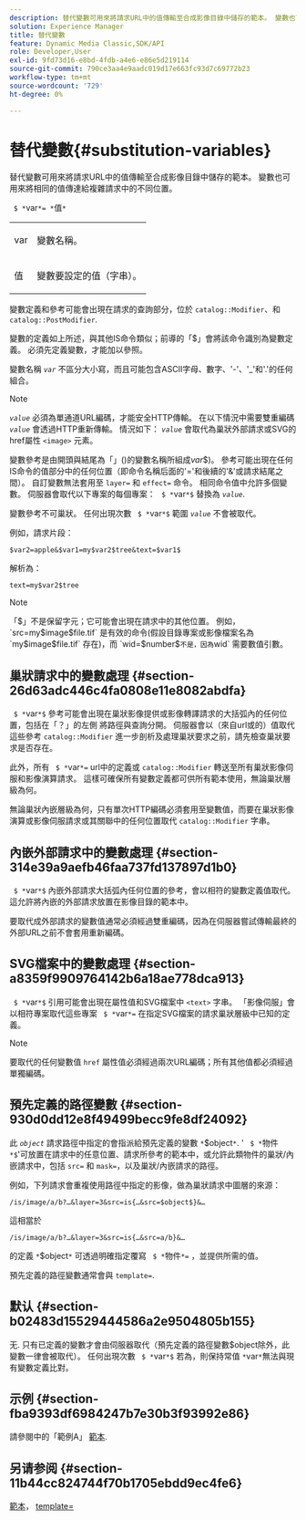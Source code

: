 ```yaml
---
description: 替代變數可用來將請求URL中的值傳輸至合成影像目錄中儲存的範本。 變數也可用來將相同的值傳達給複雜請求中的不同位置。
solution: Experience Manager
title: 替代變數
feature: Dynamic Media Classic,SDK/API
role: Developer,User
exl-id: 9fd73d16-e8bd-4fdb-a4e6-e86e5d219114
source-git-commit: 790ce3aa4e9aadc019d17e663fc93d7c69772b23
workflow-type: tm+mt
source-wordcount: '729'
ht-degree: 0%

---
```


# 替代變數{#substitution-variables}

替代變數可用來將請求URL中的值傳輸至合成影像目錄中儲存的範本。 變數也可用來將相同的值傳達給複雜請求中的不同位置。

` $ *`var`*= *`值`*`

<table id="simpletable_EFEC66C23CE949EFACDC415A954DF323"> 
 <tr class="strow"> 
  <td class="stentry"> <p> <span class="codeph"> <span class="varname"> var </span> </span> </p> </td> 
  <td class="stentry"> <p>變數名稱。 </p> </td> 
 </tr> 
 <tr class="strow"> 
  <td class="stentry"> <p> <span class="codeph"> <span class="varname"> 值 </span> </span> </p> </td> 
  <td class="stentry"> <p>變數要設定的值（字串）。 </p> </td> 
 </tr> 
</table>

變數定義和參考可能會出現在請求的查詢部分，位於 `catalog::Modifier`、和 `catalog::PostModifier`.

變數的定義如上所述，與其他IS命令類似；前導的「$」會將該命令識別為變數定義。 必須先定義變數，才能加以參照。

變數名稱 *`var`* 不區分大小寫，而且可能包含ASCII字母、數字、&#39;-&#39;、&#39;_&#39;和&#39;.&#39;的任何組合。

>[!NOTE]
>
>*`value`* 必須為單通道URL編碼，才能安全HTTP傳輸。 在以下情況中需要雙重編碼 *`value`* 會透過HTTP重新傳輸。 情況如下： *`value`* 會取代為巢狀外部請求或SVG的href屬性 `<image>` 元素。

變數參考是由開頭與結尾為「$」($)的變數名稱所組成&#x200B;*var*$)。 參考可能出現在任何IS命令的值部分中的任何位置（即命令名稱后面的&#39;=&#39;和後續的&#39;&amp;&#39;或請求結尾之間）。 自訂變數無法套用至 `layer=` 和 `effect=` 命令。 相同命令值中允許多個變數。 伺服器會取代以下專案的每個專案： ` $ *`var`*$` 替換為 *`value`*.

變數參考不可巢狀。 任何出現次數 ` $ *`var`*$` 範圍 *`value`* 不會被取代。

例如，請求片段：

`$var2=apple&$var1=my$var2$tree&text=$var1$`

解析為：

`text=my$var2$tree`

>[!NOTE]
>
>「$」不是保留字元；它可能會出現在請求中的其他位置。 例如， `src=my$image$file.tif` 是有效的命令(假設目錄專案或影像檔案名為 `my$image$file.tif` 存在)，而 `wid=$number$` 不是，因為 `wid` 需要數值引數。

## 巢狀請求中的變數處理 {#section-26d63adc446c4fa0808e11e8082abdfa}

` $ *`var`*$` 參考可能會出現在巢狀影像提供或影像轉譯請求的大括弧內的任何位置，包括在「？」的左側 將路徑與查詢分開。 伺服器會以（來自url或的）值取代這些參考 `catalog::Modifier` 進一步剖析及處理巢狀要求之前，請先檢查巢狀要求是否存在。

此外，所有 ` $ *`var`*=` url中的定義或 `catalog::Modifier` 轉送至所有巢狀影像伺服和影像演算請求。 這樣可確保所有變數定義都可供所有範本使用，無論巢狀層級為何。

無論巢狀內嵌層級為何，只有單次HTTP編碼必須套用至變數值，而要在巢狀影像演算或影像伺服請求或其關聯中的任何位置取代 `catalog::Modifier` 字串。

## 內嵌外部請求中的變數處理 {#section-314e39a9aefb46faa737fd137897d1b0}

` $ *`var`*$` 內嵌外部請求大括弧內任何位置的參考，會以相符的變數定義值取代。 這允許將內嵌的外部請求放置在影像目錄的範本中。

要取代成外部請求的變數值通常必須經過雙重編碼，因為在伺服器嘗試傳輸最終的外部URL之前不會套用重新編碼。

## SVG檔案中的變數處理 {#section-a8359f9909764142b6a18ae778dca913}

` $ *`var`*$` 引用可能會出現在屬性值和SVG檔案中 `<text>` 字串。 「影像伺服」會以相符專案取代這些專案 ` $ *`var`*=` 在指定SVG檔案的請求巢狀層級中已知的定義。

>[!NOTE]
>
>要取代的任何變數值 `href` 屬性值必須經過兩次URL編碼；所有其他值都必須經過單獨編碼。

## 預先定義的路徑變數 {#section-930d0dd12e8f49499becc9fe8df24092}

此 *`object`* 請求路徑中指定的會指派給預先定義的變數 `*`$object`*`. &#39; ` $ *`物件`*$`&#39;可放置在請求中的任意位置、請求所參考的範本中，或允許此類物件的巢狀/內嵌請求中，包括 `src=` 和 `mask=`，以及巢狀/內嵌請求的路徑。

例如，下列請求會重複使用路徑中指定的影像，做為巢狀請求中圖層的來源：

`/is/image/a/b?…&layer=3&src=is{…&src=$object$}&…`

這相當於

`/is/image/a/b?…&layer=3&src=is{…&src=a/b}&…`

的定義 `*`$object`*` 可透過明確指定覆寫 ` $ *`物件`*=` ，並提供所需的值。

預先定義的路徑變數通常會與 `template=`.

## 默认 {#section-b02483d15529444586a2e9504805b155}

无. 只有已定義的變數才會由伺服器取代（預先定義的路徑變數$object除外，此變數一律會被取代）。 任何出現次數 ` $ *`var`*$` 若為，則保持常值 `*`var`*`無法與現有變數定義比對。

## 示例 {#section-fba9393df6984247b7e30b3f93992e86}

請參閱中的「範例A」 [範本](../../../../../is-api/http-ref/image-serving-api-ref/c-http-protocol-reference/c-templates/c-templates.md#concept-3cd2d2adae0e41b2979b9640244d4d3e).

## 另请参阅 {#section-11b44cc824744f70b1705ebdd9ec4fe6}

[範本](../../../../../is-api/http-ref/image-serving-api-ref/c-http-protocol-reference/c-templates/c-templates.md#concept-3cd2d2adae0e41b2979b9640244d4d3e)， [template=](../../../../../is-api/http-ref/image-serving-api-ref/c-http-protocol-reference/c-command-reference/r-template.md#reference-3beccaa462a64bf0ba867e5c8fd0bd14)
